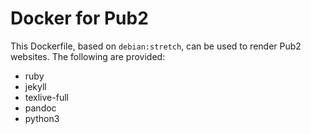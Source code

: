 # Docker for Pub2

This Dockerfile, based on `debian:stretch`, can be used to render Pub2 websites.  The following are provided:

- ruby
- jekyll
- texlive-full
- pandoc
- python3

